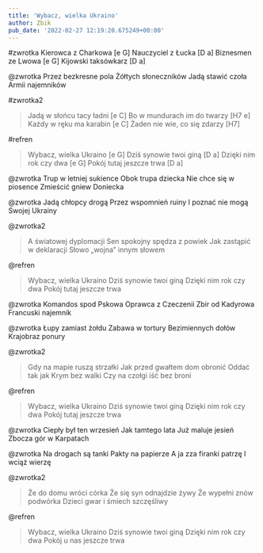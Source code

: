 ```yaml
---
title: 'Wybacz, wielka Ukraino'
author: Zbik
pub_date: '2022-02-27 12:19:20.675249+00:00'
---
```


#zwrotka
Kierowca z Charkowa [e G]
Nauczyciel z Łucka [D a]
Biznesmen ze Lwowa [e G]
Kijowski taksówkarz [D a]

@zwrotka
Przez bezkresne pola
Żółtych słoneczników
Jadą stawić czoła
Armii najemników

#zwrotka2
>Jadą w słońcu tacy ładni [e C]
>Bo w mundurach im do twarzy [H7 e]
>Każdy w ręku ma karabin [e C]
>Żaden nie wie, co się zdarzy [H7]

#refren
>Wybacz, wielka Ukraino [e G]
>Dziś synowie twoi giną [D a]
>Dzięki nim rok czy dwa [e G]
>Pokój tutaj jeszcze trwa [D a]

@zwrotka
Trup w letniej sukience
Obok trupa dziecka
Nie chce się w piosence
Zmieścić gniew Doniecka

@zwrotka
Jadą chłopcy drogą
Przez wspomnień ruiny
I poznać nie mogą
Swojej Ukrainy

@zwrotka2
>A światowej dyplomacji
>Sen spokojny spędza z powiek
>Jak zastąpić w deklaracji
>Słowo „wojna” innym słowem

@refren
>Wybacz, wielka Ukraino
>Dziś synowie twoi giną
>Dzięki nim rok czy dwa
>Pokój tutaj jeszcze trwa

@zwrotka
Komandos spod Pskowa
Oprawca z Czeczenii
Zbir od Kadyrowa
Francuski najemnik

@zwrotka
Łupy zamiast żołdu
Zabawa w tortury
Bezimiennych dołów
Krajobraz ponury

@zwrotka2
>Gdy na mapie ruszą strzałki
>Jak przed gwałtem dom obronić
>Oddać tak jak Krym bez walki
>Czy na czołgi iść bez broni

@refren
>Wybacz, wielka Ukraino
>Dziś synowie twoi giną
>Dzięki nim rok czy dwa
>Pokój tutaj jeszcze trwa

@zwrotka
Ciepły był ten wrzesień
Jak tamtego lata
Już maluje jesień
Zbocza gór w Karpatach

@zwrotka
Na drogach są tanki
Pakty na papierze
A ja zza firanki patrzę
I wciąż wierzę

@zwrotka2
>Że do domu wróci córka
>Że się syn odnajdzie żywy
>Że wypełni znów podwórka
>Dzieci gwar i śmiech szczęśliwy

@refren
>Wybacz, wielka Ukraino
>Dziś synowie twoi giną
>Dzięki nim rok czy dwa
>Pokój u nas jeszcze trwa